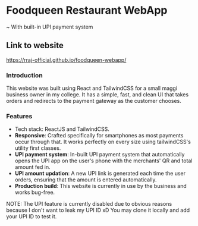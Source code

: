 # Foodqueen Restaurant WebApp
~ With built-in UPI payment system

## Link to website
https://rraj-official.github.io/foodqueen-webapp/


### Introduction
This website was built using React and TailwindCSS for a small maggi business owner in my college. It has a simple, fast, and clean UI that takes orders and redirects to the payment gateway as the customer chooses. 

### Features
+ Tech stack: ReactJS and TailwindCSS.
+ **Responsive**: Crafted specifically for smartphones as most payments occur through that. It works perfectly on every size using tailwindCSS's utility first classes.
+ **UPI payment system**: In-built UPI payment system that automatically opens the UPI app on the user's phone with the merchants' QR and total amount fed in.
+ **UPI amount updation**: A new UPI link is generated each time the user orders, ensuring that the amount is entered automatically.
+ **Production build**: This website is currently in use by the business and works bug-free.


NOTE: The UPI feature is currently disabled due to obvious reasons because I don't want to leak my UPI ID xD You may clone it locally and add your UPI ID to test it.
